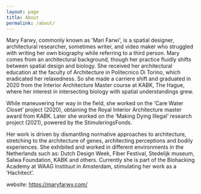 ```yaml
---
layout: page
title: About
permalink: /about/
---
```


Mary Farwy, commonly known as 'Mari Farwi', is a spatial designer, architectural researcher, sometimes writer, and video maker who struggled with writing her own biography while referring to a third person. Mary comes from an architectural background, though her practice fluidly shifts between spatial design and biology. She received her architectural education at the faculty of Architecture in Politecnico Di Torino, which eradicated her relaxedness. So she made a carriere shift and graduated in 2020 from the Interior Architecture Master course at KABK, The Hague, where her interest in intersecting biology with spatial understandings grew. 

While maneuvering her way in the field, she worked on the ‘Care Water Closet’ project (2020), obtaining the Royal Interior Architecture master award from KABK. Later she worked on the ‘Making Dying Illegal’ research project (2021), powered by the StimuleringsFonds. 

Her work is driven by dismantling normative approaches to architecture, stretching to the architecture of genes, architecting perceptions and bodily experiences. She exhibited and worked in different environments in the Netherlands such as: Dutch Design Week, Fiber Festival, Stedelijk museum, Salwa Foundation, KABK and others. Currently she is part of the Biohacking Academy at WAAG Instituut in Amsterdam, stimulating her work as a ‘Hachitect’.

website: https://maryfarwy.com/

